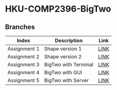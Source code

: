 # HKU-COMP2396-BigTwo

## Branches
Index|Description|Link
-----|----|-------
Assignment 1|Shape version 1|[LINK]()
Assignment 2|Shape version 2|[LINK]()
Assignment 3|BigTwo with Terminal|[LINK]()
Assignment 4|BigTwo with GUI|[LINK]()
Assignment 5|BigTwo with Server|[LINK]()
